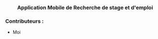 <h3 align="center">Application Mobile de Recherche de stage et d'emploi</h3>
<h3 align="left"> Contributeurs : </h3>
<ul>
  <li> Moi </li>
</ul>

